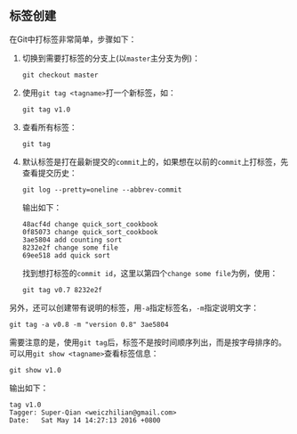 ## 标签创建

在Git中打标签非常简单，步骤如下：

1. 切换到需要打标签的分支上(以`master`主分支为例)：
	```
	git checkout master
	```

2. 使用`git tag <tagname>`打一个新标签，如：
	```
	git tag v1.0
	```

3. 查看所有标签：
	```
	git tag
	```

4. 默认标签是打在最新提交的`commit`上的，如果想在以前的`commit`上打标签，先查看提交历史：
	```
	git log --pretty=oneline --abbrev-commit
	```

	输出如下：
	```
	48acf4d change quick_sort_cookbook
	0f85073 change quick_sort_cookbook
	3ae5804 add counting sort
	8232e2f change some file
	69ee518 add quick sort
	```

	找到想打标签的`commit id`，这里以第四个`change some file`为例，使用：
	```
	git tag v0.7 8232e2f
	```

另外，还可以创建带有说明的标签，用`-a`指定标签名，`-m`指定说明文字：
```
git tag -a v0.8 -m "version 0.8" 3ae5804
```

需要注意的是，使用`git tag`后，标签不是按时间顺序列出，而是按字母排序的。可以用`git show <tagname>`查看标签信息：
```
git show v1.0
```

输出如下：
```
tag v1.0
Tagger: Super-Qian <weiczhilian@gmail.com>
Date:   Sat May 14 14:27:13 2016 +0800
```
